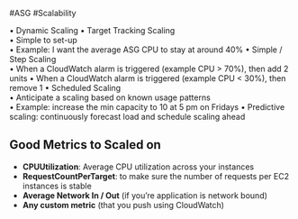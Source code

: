 #ASG #Scalability 

• Dynamic Scaling
	• Target Tracking Scaling  
	• Simple to set-up  
	• Example: I want the average ASG CPU to stay at around 40%
• Simple / Step Scaling  
	• When a CloudWatch alarm is triggered (example CPU > 70%), then add 2 units • When a CloudWatch alarm is triggered (example CPU < 30%), then remove 1
• Scheduled Scaling  
	• Anticipate a scaling based on known usage patterns  
	• Example: increase the min capacity to 10 at 5 pm on Fridays
• Predictive scaling: continuously forecast load and schedule scaling ahead

## Good Metrics to Scaled on

- **CPUUtilization**: Average CPU utilization across your instances
- **RequestCountPerTarget**: to make sure the number of requests per EC2 instances is stable
- **Average Network In / Out** (if you’re application is network bound)
- **Any custom metric** (that you push using CloudWatch)